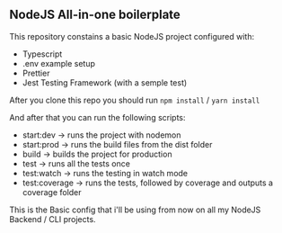 ## NodeJS All-in-one boilerplate

This repository constains a basic NodeJS project configured with:

- Typescript
- .env example setup
- Prettier
- Jest Testing Framework (with a semple test)

After you clone this repo you should run `npm install` / `yarn install`

And after that you can run the following scripts:

- start:dev -> runs the project with nodemon
- start:prod -> runs the build files from the dist folder
- build -> builds the project for production
- test -> runs all the tests once
- test:watch -> runs the testing in watch mode
- test:coverage -> runs the tests, followed by coverage and outputs a coverage folder

This is the Basic config that i'll be using from now on all my NodeJS Backend / CLI projects.
